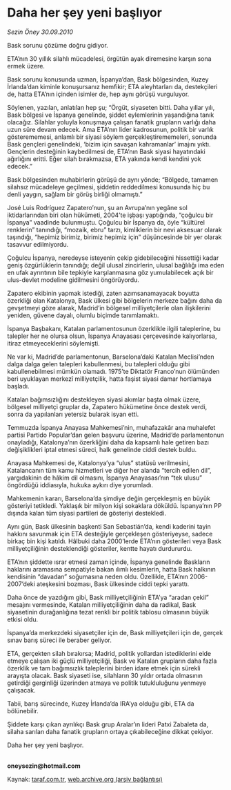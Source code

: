# Daha her şey yeni başlıyor

*Sezin Öney 30.09.2010*

<div class="yazi"><p>Bask sorunu çözüme doğru gidiyor. </p>
<p>ETA’nın 30 yıllık silahlı mücadelesi, örgütün ayak diremesine karşın sona ermek üzere. </p>
<p>Bask sorunu konusunda uzman, İspanya’dan, Bask bölgesinden, Kuzey İrlanda’dan kiminle konuşursanız hemfikir; ETA aleyhtarları da, destekçileri de, hatta ETA’nın içinden isimler de, hep aynı görüşü vurguluyor. </p>
<p>Söylenen, yazılan, anlatılan hep şu; “Örgüt, siyaseten bitti. Daha yıllar yılı, Bask bölgesi ve İspanya genelinde, şiddet eylemlerinin yaşandığına tanık olacağız. Silahlar yoluyla konuşmaya çalışan fanatik grupların varlığı daha uzun süre devam edecek. Ama ETA’nın lider kadrosunun, politik bir varlık gösterememesi, anlamlı bir siyasi söylem gerçekleştirememeleri, sonunda Bask gençleri genelindeki, ‘bizim için savaşan kahramanlar’ imajını yıktı. Gençlerin desteğinin kaybedilmesi de, ETA’nın Bask siyasi hayatındaki ağırlığını eritti. Eğer silah bırakmazsa, ETA yakında kendi kendini yok edecek.” </p>
<p>Bask bölgesinden muhabirlerin görüşü de aynı yönde; “Bölgede, tamamen silahsız mücadeleye geçilmesi, şiddetin reddedilmesi konusunda hiç bu denli yaygın, sağlam bir görüş birliği olmamıştı.” </p>
<p>José Luis Rodríguez Zapatero’nun, şu an Avrupa’nın yegâne sol iktidarlarından biri olan hükümeti, 2004’te işbaşı yaptığında, “çoğulcu bir İspanya” vaadinde bulunmuştu. Çoğulcu bir İspanya da, öyle “kültürel renklerin” tanındığı, “mozaik, ebru” tarzı, kimliklerin bir nevi aksesuar olarak taşındığı, “hepimiz birimiz, birimiz hepimiz için” düşüncesinde bir yer olarak tasavvur edilmiyordu. </p>
<p>Çoğulcu İspanya, neredeyse isteyenin çekip gidebileceğini hissettiği kadar geniş özgürlüklerin tanındığı; değil ulusal zincirlerin, ulusal bağlılığı ima eden en ufak ayrıntının bile tepkiyle karşılanmasına göz yumulabilecek açık bir ulus-devlet modeline gidilmesini öngörüyordu. </p>
<p>Zapatero ekibinin yapmak istediği, zaten azımsanamayacak boyutta özerkliği olan Katalonya, Bask ülkesi gibi bölgelerin merkeze bağını daha da gevşetmeyi göze alarak, Madrid’in bölgesel milliyetçilerle olan ilişkilerini yeniden, güvene dayalı, olumlu biçimde tanımlamaktı.</p>
<p>İspanya Başbakanı, Katalan parlamentosunun özerklikle ilgili taleplerine, bu talepler her ne olursa olsun, İspanya Anayasası çerçevesinde kalıyorlarsa, itiraz etmeyeceklerini söylemişti.</p>
<p>Ne var ki, Madrid’de parlamentonun, Barselona’daki Katalan Meclisi’nden dalga dalga gelen talepleri kabullenmesi, bu talepleri olduğu gibi kabullenebilmesi mümkün olamadı. 1975’te Diktatör Franco’nun ölümünden beri uyuklayan merkezî milliyetçilik, hatta faşist siyasi damar hortlamaya başladı. </p>
<p>Katalan bağımsızlığını destekleyen siyasi akımlar başta olmak üzere, bölgesel milliyetçi gruplar da, Zapatero hükümetine önce destek verdi, sonra da yapılanları yetersiz bularak isyan etti. </p>
<p>Temmuzda İspanya Anayasa Mahkemesi’nin, muhafazakâr ana muhalefet partisi Partido Popular’dan gelen başvuru üzerine, Madrid’de parlamentonun onayladığı, Katalonya’nın özerkliğini daha da kapsamlı hale getiren bazı değişiklikleri iptal etmesi süreci, halk genelinde ciddi destek buldu. </p>
<p>Anayasa Mahkemesi de, Katalonya’ya “ulus” statüsü verilmesini, Katalancanın tüm kamu hizmetleri ve diğer her alanda “tercih edilen dil”, yargıdakinin de hâkim dil olmasını, İspanya Anayasası’nın “tek ulusu” öngördüğü iddiasıyla, hukuka aykırı diye yorumladı.</p>
<p>Mahkemenin kararı, Barselona’da şimdiye değin gerçekleşmiş en büyük gösteriyi tetikledi. Yaklaşık bir milyon kişi sokaklara döküldü. İspanya’nın PP dışında kalan tüm siyasi partileri de gösteriyi destekledi. </p>
<p>Aynı gün, Bask ülkesinin başkenti San Sebastián’da, kendi kaderini tayin hakkını savunmak için ETA desteğiyle gerçekleşen gösteriyeyse, sadece birkaç bin kişi katıldı. Hâlbuki daha 2000’lerde ETA’nın gösterileri veya Bask milliyetçiliğinin desteklendiği gösteriler, kentte hayatı durdururdu. </p>
<p>ETA’nın şiddette ısrar etmesi zaman içinde, İspanya genelinde Baskların haklarını aramasına sempatiyle bakan ılımlı kesimlerin, hatta Bask halkının kendisinin “davadan” soğumasına neden oldu. Özellikle, ETA’nın 2006-2007’deki ateşkesini bozması, Bask ülkesinde ciddi tepki yarattı.</p>
<p>Daha önce de yazdığım gibi, Bask milliyetçiliğinin ETA’ya “aradan çekil” mesajını vermesinde, Katalan milliyetçiliğinin daha da radikal, Bask siyasetinin durağanlığına tezat renkli bir politik tablosu olmasının büyük etkisi oldu.</p>
<p>İspanya’da merkezdeki siyasetçiler için de, Bask milliyetçileri için de, gerçek sınav barış süreci ile beraber geliyor. </p>
<p>ETA, gerçekten silah bırakırsa; Madrid, politik yollardan istediklerini elde etmeye çalışan iki güçlü milliyetçiliği, Bask ve Katalan grupların daha fazla özerklik ve tam bağımsızlık taleplerini birden idare etmek için sürekli arayışta olacak. Bask siyaseti ise, silahların 30 yıldır ortada olmasının getirdiği gerginliği üzerinden atmaya ve politik tutukluluğunu yenmeye çalışacak.</p>
<p>Tabii, barış sürecinde, Kuzey İrlanda’da IRA’ya olduğu gibi, ETA da bölünebilir. </p>
<p>Şiddete karşı çıkan ayrılıkçı Bask grup Aralar’ın lideri Patxi Zabaleta da, silaha sarılan daha fanatik grupların ortaya çıkabileceğine dikkat çekiyor.</p>
<p>Daha her şey yeni başlıyor.</p>
<p><b><br/>oneysezin@hotmail.com</b></p></div>

Kaynak: [taraf.com.tr](http://www.taraf.com.tr:80/sezin-oney/makale-daha-her-sey-yeni-basliyor.htm), [web.archive.org (arşiv bağlantısı)](http://web.archive.org/web/20101003065457/http://www.taraf.com.tr:80/sezin-oney/makale-daha-her-sey-yeni-basliyor.htm)
